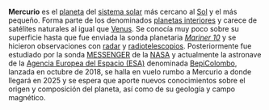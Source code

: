 <p><b>Mercurio</b> es el <a href="https://es.wikipedia.org/wiki/Planeta" title="Planeta">planeta</a> del <a href="https://es.wikipedia.org/wiki/Sistema_solar" title="Sistema solar">sistema solar</a> más cercano al <a href="https://es.wikipedia.org/wiki/Sol" title="Sol">Sol</a> y el más pequeño. Forma parte de los denominados <a href="https://es.wikipedia.org/wiki/Planeta_interior" title="Planeta interior">planetas interiores</a> y carece de satélites naturales al igual que <a href="https://es.wikipedia.org/wiki/Venus_(planeta)" title="Venus (planeta)">Venus</a>. Se conocía muy poco sobre su superficie hasta que fue enviada la sonda planetaria <i><a href="https://es.wikipedia.org/wiki/Mariner_10" title="Mariner 10">Mariner 10</a></i> y se hicieron observaciones con <a href="https://es.wikipedia.org/wiki/Radar" title="Radar">radar</a> y <a href="https://es.wikipedia.org/wiki/Radiotelescopio" title="Radiotelescopio">radiotelescopios</a>. Posteriormente fue estudiado por la sonda <a href="https://es.wikipedia.org/wiki/MESSENGER" title="MESSENGER">MESSENGER</a> de la <a href="https://es.wikipedia.org/wiki/NASA" title="NASA">NASA</a> y actualmente la astronave de la <a href="https://es.wikipedia.org/wiki/Agencia_Espacial_Europea" title="Agencia Espacial Europea">Agencia Europea del Espacio (ESA)</a> denominada <a href="https://es.wikipedia.org/wiki/BepiColombo" title="BepiColombo">BepiColombo</a>, lanzada en octubre de 2018, se halla en vuelo rumbo a Mercurio a donde llegará en 2025 y se espera que aporte nuevos conocimientos sobre el origen y composición del planeta, así como de su geología y campo magnético.
</p>
